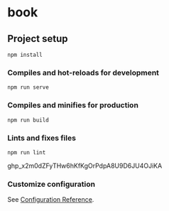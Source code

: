 # book

## Project setup
```
npm install
```

### Compiles and hot-reloads for development
```
npm run serve
```

### Compiles and minifies for production
```
npm run build
```

### Lints and fixes files
```
npm run lint
```

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

### Customize configuration
See [Configuration Reference](https://cli.vuejs.org/config/).
